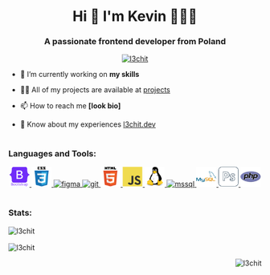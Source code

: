 # <h1 align="center">Hi 👋 I'm Kevin 👨🏼‍💻</h1>
<h3 align="center">A passionate frontend developer from Poland</h3>

<p align="center"> <a href="https://github.com/ryo-ma/github-profile-trophy"><img src="https://github-profile-trophy.vercel.app/?username=l3chit&theme=darkhub&margin-w=15&no-frame=true" alt="l3chit" /></a> </p>

- 🔭 I’m currently working on **my skills**

- 👨‍💻 All of my projects are available at [projects](https://github.com/L3chit?tab=repositories)

- 📫 How to reach me **[look bio]**

- 📄 Know about my experiences [l3chit.dev](https://l3chit.dev)


# <h3 align="left">Languages and Tools:</h3>
<p align="center"> <a href="https://getbootstrap.com" target="_blank" rel="noreferrer"> <img src="https://raw.githubusercontent.com/devicons/devicon/master/icons/bootstrap/bootstrap-plain-wordmark.svg" alt="bootstrap" width="40" height="40"/> </a> <a href="https://www.w3schools.com/css/" target="_blank" rel="noreferrer"> <img src="https://raw.githubusercontent.com/devicons/devicon/master/icons/css3/css3-original-wordmark.svg" alt="css3" width="40" height="40"/> </a> <a href="https://www.figma.com/" target="_blank" rel="noreferrer"> <img src="https://www.vectorlogo.zone/logos/figma/figma-icon.svg" alt="figma" width="40" height="40"/> </a> <a href="https://git-scm.com/" target="_blank" rel="noreferrer"> <img src="https://www.vectorlogo.zone/logos/git-scm/git-scm-icon.svg" alt="git" width="40" height="40"/> </a> <a href="https://www.w3.org/html/" target="_blank" rel="noreferrer"> <img src="https://raw.githubusercontent.com/devicons/devicon/master/icons/html5/html5-original-wordmark.svg" alt="html5" width="40" height="40"/> </a> <a href="https://developer.mozilla.org/en-US/docs/Web/JavaScript" target="_blank" rel="noreferrer"> <img src="https://raw.githubusercontent.com/devicons/devicon/master/icons/javascript/javascript-original.svg" alt="javascript" width="40" height="40"/> </a> <a href="https://www.linux.org/" target="_blank" rel="noreferrer"> <img src="https://raw.githubusercontent.com/devicons/devicon/master/icons/linux/linux-original.svg" alt="linux" width="40" height="40"/> </a> <a href="https://www.microsoft.com/en-us/sql-server" target="_blank" rel="noreferrer"> <img src="https://www.svgrepo.com/show/303229/microsoft-sql-server-logo.svg" alt="mssql" width="40" height="40"/> </a> <a href="https://www.mysql.com/" target="_blank" rel="noreferrer"> <img src="https://raw.githubusercontent.com/devicons/devicon/master/icons/mysql/mysql-original-wordmark.svg" alt="mysql" width="40" height="40"/> </a> <a href="https://www.photoshop.com/en" target="_blank" rel="noreferrer"> <img src="https://raw.githubusercontent.com/devicons/devicon/master/icons/photoshop/photoshop-line.svg" alt="photoshop" width="40" height="40"/> </a> <a href="https://www.php.net" target="_blank" rel="noreferrer"> <img src="https://raw.githubusercontent.com/devicons/devicon/master/icons/php/php-original.svg" alt="php" width="40" height="40"/> </a> </p>

# <h3 align="left">Stats:</h3>
<!--- <p><img align="center" src="https://github-readme-stats.vercel.app/api?username=l3chit&show_icons=true&theme=dark&locale=en" alt="l3chit" /></p> --->

<p><img align="center" src="https://github-readme-streak-stats.herokuapp.com/?user=l3chit&theme=dark" alt="l3chit" /></p>

<p><img align="center" src="https://github-readme-stats.vercel.app/api/top-langs?username=l3chit&show_icons=true&theme=dark&locale=en&layout=compact" alt="l3chit" /></p>

<p align="right"> <img src="https://komarev.com/ghpvc/?username=l3chit&label=Profile%20views&color=0e75b6&style=flat" alt="l3chit" /> </p>
